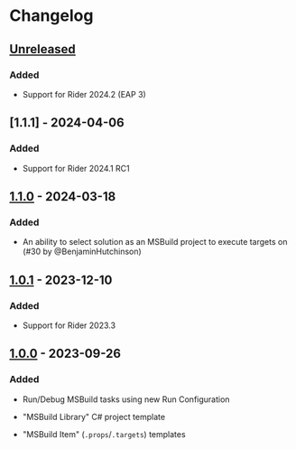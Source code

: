 <!-- Keep a Changelog guide -> https://keepachangelog.com -->

# Changelog

## [Unreleased]

### Added

- Support for Rider 2024.2 (EAP 3)

## [1.1.1] - 2024-04-06

### Added

- Support for Rider 2024.1 RC1

## [1.1.0] - 2024-03-18

### Added

- An ability to select solution as an MSBuild project to execute targets on (#30 by @BenjaminHutchinson)

## [1.0.1] - 2023-12-10

### Added

- Support for Rider 2023.3

## [1.0.0] - 2023-09-26

### Added

- Run/Debug MSBuild tasks using new Run Configuration
- "MSBuild Library" C# project template

- "MSBuild Item" (`.props`/`.targets`) templates

[Unreleased]: https://github.com/seclerp/rider-msbuild-devkit/compare/v1.1.0...HEAD
[1.1.0]: https://github.com/seclerp/rider-msbuild-devkit/compare/v1.0.1...v1.1.0
[1.0.1]: https://github.com/seclerp/rider-msbuild-devkit/compare/v1.0.0...v1.0.1
[1.0.0]: https://github.com/seclerp/rider-msbuild-devkit/commits/v1.0.0

